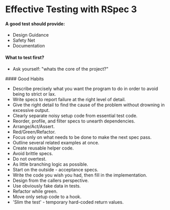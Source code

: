 # Effective Testing with RSpec 3

#### A good test should provide:
  * Design Guidance
  * Safety Net
  * Documentation

#### What to test first?
  * Ask yourself: "whats the core of the project?"
 
#### Good Habits
  * Describe precisely what you want the program to do in order to avoid being to strict or lax.
  * Write specs to report failure at the right level of detail.
  * Give the right detail to find the cause of the problem without drowning in excessive output.
  * Clearly separate noisy setup code from essential test code.
  * Reorder, profile, and filter specs to unearth dependencies.
  * Arrange/Act/Assert.
  * Red/Green/Refactor.
  * Focus only on what needs to be done to make the next spec pass.
  * Outline several related examples at once.
  * Create reusable helper code.
  * Avoid brittle specs.
  * Do not overtest.
  * As little branching logic as possible.
  * Start on the outside - acceptance specs.
  * Write the code you wish you had, then fill in the implementation.
  * Design from the callers perspective.
  * Use obviously fake data in tests.
  * Refactor while green.
  * Move only setup code to a hook.
  * 'Slim the test' - temporary hard-coded return values.
